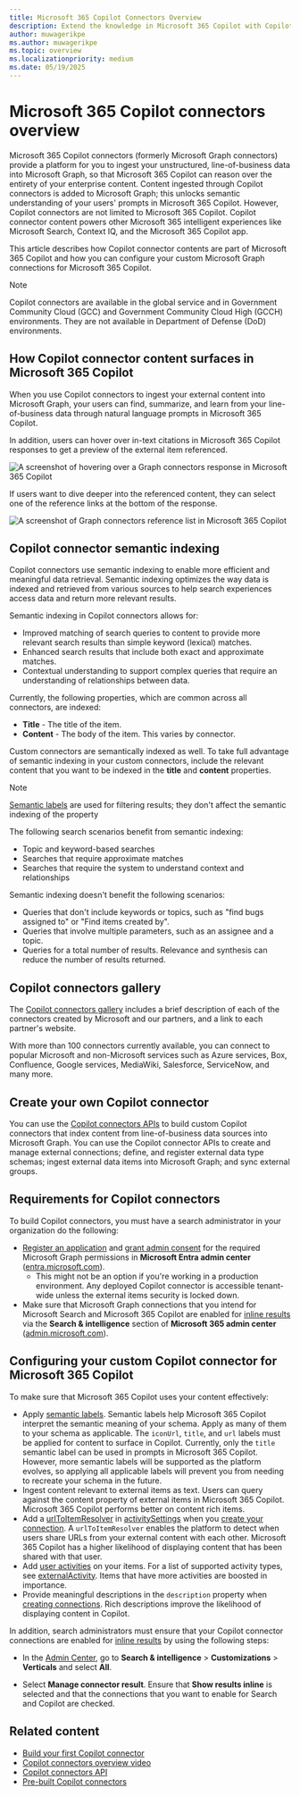 ```yaml
---
title: Microsoft 365 Copilot Connectors Overview
description: Extend the knowledge in Microsoft 365 Copilot with Copilot connectors.
author: muwagerikpe
ms.author: muwagerikpe
ms.topic: overview
ms.localizationpriority: medium
ms.date: 05/19/2025
---
```


# Microsoft 365 Copilot connectors overview

Microsoft 365 Copilot connectors (formerly Microsoft Graph connectors) provide a platform for you to ingest your unstructured, line-of-business data into Microsoft Graph, so that Microsoft 365 Copilot can reason over the entirety of your enterprise content. Content ingested through Copilot connectors is added to Microsoft Graph; this unlocks semantic understanding of your users' prompts in Microsoft 365 Copilot. However, Copilot connectors are not limited to Microsoft 365 Copilot. Copilot connector content powers other Microsoft 365 intelligent experiences like Microsoft Search, Context IQ, and the Microsoft 365 Copilot app.

This article describes how Copilot connector contents are part of Microsoft 365 Copilot and how you can configure your custom Microsoft Graph connections for Microsoft 365 Copilot.

> [!NOTE]
>
> Copilot connectors are available in the global service and in Government Community Cloud (GCC) and Government Community Cloud High (GCCH) environments. They are not available in Department of Defense (DoD) environments.

## How Copilot connector content surfaces in Microsoft 365 Copilot

When you use Copilot connectors to ingest your external content into Microsoft Graph, your users can find, summarize, and learn from your line-of-business data through natural language prompts in Microsoft 365 Copilot.

In addition, users can hover over in-text citations in Microsoft 365 Copilot responses to get a preview of the external item referenced.

![A screenshot of hovering over a Graph connectors response in Microsoft 365 Copilot](assets/images/connectors-copilot-hover.png)

If users want to dive deeper into the referenced content, they can select one of the reference links at the bottom of the response.

![A screenshot of Graph connectors reference list in Microsoft 365 Copilot](assets/images/connectors-copilot-logo.png)

## Copilot connector semantic indexing

Copilot connectors use semantic indexing to enable more efficient and meaningful data retrieval. Semantic indexing optimizes the way data is indexed and retrieved from various sources to help search experiences access data and return more relevant results.

Semantic indexing in Copilot connectors allows for:

- Improved matching of search queries to content to provide more relevant search results than simple keyword (lexical) matches.
- Enhanced search results that include both exact and approximate matches.
- Contextual understanding to support complex queries that require an understanding of relationships between data.

Currently, the following properties, which are common across all connectors, are indexed:

- **Title** - The title of the item.
- **Content** - The body of the item. This varies by connector.

Custom connectors are semantically indexed as well. To take full advantage of semantic indexing in your custom connectors, include the relevant content that you want to be indexed in the **title** and **content** properties.

> [!NOTE]
> [Semantic labels](/graph/connecting-external-content-manage-schema#semantic-labels) are used for filtering results; they don't affect the semantic indexing of the property

The following search scenarios benefit from semantic indexing:

- Topic and keyword-based searches
- Searches that require approximate matches
- Searches that require the system to understand context and relationships

Semantic indexing doesn't benefit the following scenarios:

- Queries that don't include keywords or topics, such as "find bugs assigned to" or "Find items created by".
- Queries that involve multiple parameters, such as an assignee and a topic.
- Queries for a total number of results. Relevance and synthesis can reduce the number of results returned.

## Copilot connectors gallery

The [Copilot connectors gallery](https://www.microsoft.com/microsoft-search/connectors) includes a brief description of each of the connectors created by Microsoft and our partners, and a link to each partner's website.

With more than 100 connectors currently available, you can connect to popular Microsoft and non-Microsoft services such as Azure services, Box, Confluence, Google services, MediaWiki, Salesforce, ServiceNow, and many more.

## Create your own Copilot connector

You can use the [Copilot connectors APIs](/graph/connecting-external-content-connectors-api-overview?context=microsoft-365-copilot/extensibility/context) to build custom Copilot connectors that index content from line-of-business data sources into Microsoft Graph. You can use the Copilot connector APIs to create and manage external connections; define, and register external data type schemas; ingest external data items into Microsoft Graph; and sync external groups.

## Requirements for Copilot connectors

To build Copilot connectors, you must have a search administrator in your organization do the following:

- [Register an application](/graph/toolkit/get-started/add-aad-app-registration) and [grant admin consent](/graph/connecting-external-content-deploy-teams#update-microsoft-graph-permissions) for the required Microsoft Graph permissions in **Microsoft Entra admin center** ([entra.microsoft.com](https://entra.microsoft.com/)).
    - This might not be an option if you're working in a production environment. Any deployed Copilot connector is accessible tenant-wide unless the external items security is locked down.
- Make sure that Microsoft Graph connections that you intend for Microsoft Search and Microsoft 365 Copilot are enabled for [inline results](/microsoftsearch/connectors-in-all-vertical) via the **Search & intelligence** section of **Microsoft 365 admin center** ([admin.microsoft.com](https://admin.microsoft.com)).

## Configuring your custom Copilot connector for Microsoft 365 Copilot

To make sure that Microsoft 365 Copilot uses your content effectively:

- Apply [semantic labels](/graph/connecting-external-content-manage-schema). Semantic labels help Microsoft 365 Copilot interpret the semantic meaning of your schema. Apply as many of them to your schema as applicable. The `iconUrl`, `title`, and `url` labels must be applied for content to surface in Copilot. Currently, only the `title` semantic label can be used in prompts in Microsoft 365 Copilot. However, more semantic labels will be supported as the platform evolves, so applying all applicable labels will prevent you from needing to recreate your schema in the future.
- Ingest content relevant to external items as text. Users can query against the content property of external items in Microsoft 365 Copilot. Microsoft 365 Copilot performs better on content rich items.
- Add a [urlToItemResolver](/graph/api/resources/externalconnectors-urltoitemresolverbase) in [activitySettings](/graph/api/resources/externalconnectors-activitysettings) when you [create your connection](/graph/connecting-external-content-manage-connections#create-a-connection). A `urlToItemResolver` enables the platform to detect when users share URLs from your external content with each other. Microsoft 365 Copilot has a higher likelihood of displaying content that has been shared with that user.
- Add [user activities](/graph/api/externalconnectors-externalitem-addactivities) on your items. For a list of supported activity types, see [externalActivity](/graph/api/resources/externalconnectors-externalactivity). Items that have more activities are boosted in importance.
- Provide meaningful descriptions in the `description` property when [creating connections](/graph/api/externalconnectors-external-post-connections). Rich descriptions improve the likelihood of displaying content in Copilot.

In addition, search administrators must ensure that your Copilot connector connections are enabled for [inline results](/microsoftsearch/connectors-in-all-vertical) by using the following steps:

- In the [Admin Center](https://admin.microsoft.com/), go to **Search & intelligence** > **Customizations** > **Verticals** and select **All**.

- Select **Manage connector result**. Ensure that **Show results inline** is selected and that the connections that you want to enable for Search and Copilot are checked.

## Related content

- [Build your first Copilot connector](build-your-first-connector.md)
- [Copilot connectors overview video](https://www.youtube.com/embed/17rAOh9313g)
- [Copilot connectors API](/graph/connecting-external-content-connectors-api-overview?context=microsoft-365-copilot/extensibility/context)
- [Pre-built Copilot connectors](/microsoftsearch/pre-built-connectors-overview)
